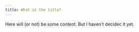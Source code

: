 ```yaml
---
title: What is the title?
---
```


Here will (or not) be some content. But I haven't decidec it yet.

